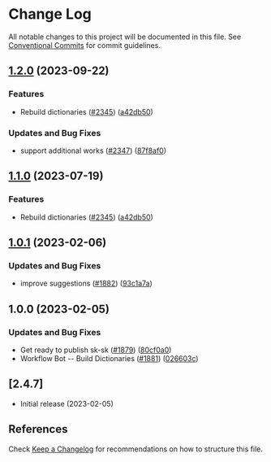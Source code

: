 # Change Log

All notable changes to this project will be documented in this file.
See [Conventional Commits](https://conventionalcommits.org) for commit guidelines.

## [1.2.0](https://github.com/kevintraver/cspell-dicts/compare/@cspell/dict-sk-sk-v1.1.0...@cspell/dict-sk-sk@1.2.0) (2023-09-22)


### Features

* Rebuild dictionaries ([#2345](https://github.com/kevintraver/cspell-dicts/issues/2345)) ([a42db50](https://github.com/kevintraver/cspell-dicts/commit/a42db50300924afe6a44049f4d26a86c5a09457a))


### Updates and Bug Fixes

* support additional works ([#2347](https://github.com/kevintraver/cspell-dicts/issues/2347)) ([87f8af0](https://github.com/kevintraver/cspell-dicts/commit/87f8af0a9f903c0a7bffccc7812b41291f2480a1))

## [1.1.0](https://github.com/streetsidesoftware/cspell-dicts/compare/@cspell/dict-sk-sk@1.0.1...@cspell/dict-sk-sk@1.1.0) (2023-07-19)


### Features

* Rebuild dictionaries ([#2345](https://github.com/streetsidesoftware/cspell-dicts/issues/2345)) ([a42db50](https://github.com/streetsidesoftware/cspell-dicts/commit/a42db50300924afe6a44049f4d26a86c5a09457a))

## [1.0.1](https://github.com/streetsidesoftware/cspell-dicts/compare/@cspell/dict-sk-sk@1.0.0...@cspell/dict-sk-sk@1.0.1) (2023-02-06)


### Updates and Bug Fixes

* improve suggestions ([#1882](https://github.com/streetsidesoftware/cspell-dicts/issues/1882)) ([93c1a7a](https://github.com/streetsidesoftware/cspell-dicts/commit/93c1a7a342a823e5a2f66bd935160d2d1e1fe95b))

## 1.0.0 (2023-02-05)


### Updates and Bug Fixes

* Get ready to publish sk-sk ([#1879](https://github.com/streetsidesoftware/cspell-dicts/issues/1879)) ([80cf0a0](https://github.com/streetsidesoftware/cspell-dicts/commit/80cf0a06da4834fd5a906b43ab49d5414edd6aa7))
* Workflow Bot -- Build Dictionaries ([#1881](https://github.com/streetsidesoftware/cspell-dicts/issues/1881)) ([026603c](https://github.com/streetsidesoftware/cspell-dicts/commit/026603c5627d8c84e12664dfa6dff1fbcf56bbb8))

## [2.4.7]
- Initial release (2023-02-05)

## References
Check [Keep a Changelog](http://keepachangelog.com/) for recommendations on how to structure this file.
